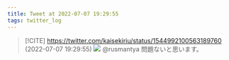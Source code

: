 ```yaml
---
title: Tweet at 2022-07-07 19:29:55
tags: twitter_log
---
```


> [!CITE] https://twitter.com/kaisekiriu/status/1544992100563189760 (2022-07-07 19:29:55)
> ![](https://twitter.com/kaisekiriu/status/1544992100563189760)
> @rusmantya 問題ないと思います。
